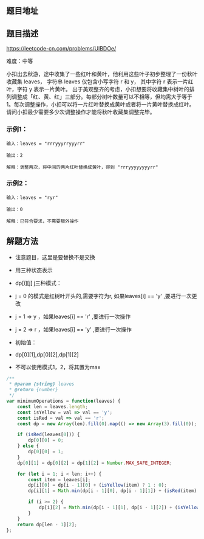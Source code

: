## 题目地址



## 题目描述

https://leetcode-cn.com/problems/UlBDOe/

难度：中等

小扣出去秋游，途中收集了一些红叶和黄叶，他利用这些叶子初步整理了一份秋叶收藏集 leaves， 字符串 leaves 仅包含小写字符 r 和 y， 其中字符 r 表示一片红叶，字符 y 表示一片黄叶。
出于美观整齐的考虑，小扣想要将收藏集中树叶的排列调整成「红、黄、红」三部分。每部分树叶数量可以不相等，但均需大于等于 1。每次调整操作，小扣可以将一片红叶替换成黄叶或者将一片黄叶替换成红叶。请问小扣最少需要多少次调整操作才能将秋叶收藏集调整完毕。

### 示例1：

```
输入：leaves = "rrryyyrryyyrr"

输出：2

解释：调整两次，将中间的两片红叶替换成黄叶，得到 "rrryyyyyyyyrr"
```

### 示例2：

```
输入：leaves = "ryr"

输出：0

解释：已符合要求，不需要额外操作
```

## 解题方法

- 注意题目，这里是要替换不是交换
- 用三种状态表示
- dp[i][j] j三种模式：
- j = 0 的模式是红树叶开头的,需要字符为r, 如果leaves[i] == 'y' ,要进行一次更改
- j = 1 => y ，如果leaves[i] == 'r' ,要进行一次操作
- j = 2 => r ，如果leaves[i] == 'y' ,要进行一次操作

- 初始值：
- dp[0][1],dp[0][2],dp[1][2]
- 不可以使用模式1，2，将其置为max

```js
/**
 * @param {string} leaves
 * @return {number}
 */
var minimumOperations = function(leaves) {
    const len = leaves.length;
    const isYellow = val => val == 'y';
    const isRed = val => val == 'r';
    const dp = new Array(len).fill(0).map(() => new Array(3).fill(0));

    if (isRed(leaves[0])) {
        dp[0][0] = 0;
    } else {
        dp[0][0] = 1;
    }
    dp[0][1] = dp[0][2] = dp[1][2] = Number.MAX_SAFE_INTEGER;

    for (let i = 1; i < len; i++) {
        const item = leaves[i];
        dp[i][0] = dp[i - 1][0] + (isYellow(item) ? 1 : 0);
        dp[i][1] = Math.min(dp[i - 1][0], dp[i - 1][1]) + (isRed(item) ? 1 : 0);

        if (i >= 2) {
            dp[i][2] = Math.min(dp[i - 1][1], dp[i - 1][2]) + (isYellow(item) ? 1 : 0);
        }
    }
    return dp[len - 1][2];
};
```